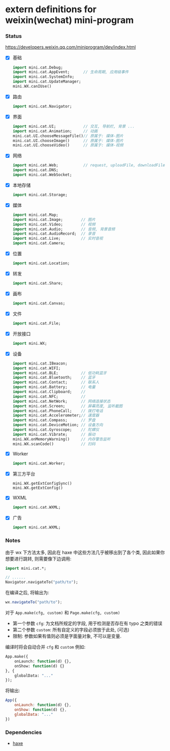 # extern definitions for weixin(wechat) mini-program

### Status

<https://developers.weixin.qq.com/miniprogram/dev/index.html>

- [x] 基础
  ```haxe
  import mini.cat.Debug;
  import mini.cat.AppEvent;      // 生命周期, 应用级事件
  import mini.cat.SystemInfo;
  import mini.cat.UpdateManager;
  mini.WX.canIUse()
  ```

- [x] 路由
  ```haxe
  import mini.cat.Navigator;
  ```

- [x] 界面
  ```haxe
  import mini.cat.UI;            // 交互, 导航栏, 背景 ...
  import mini.cat.Animation;     // 动画
  mini.cat.UI.chooseMessageFile()// 原属于: 媒体-图片
  mini.cat.UI.chooseImage()      // 原属于: 媒体-图片
  mini.cat.UI.chooseVideo()      // 原属于: 媒体-视频
  ```

- [x] 网络
  ```haxe
  import mini.cat.Web;           // request, uploadFile, downloadFile,
  import mini.cat.DNS;
  import mini.cat.WebSocket;
  ```

- [x] 本地存储
  ```haxe
  import mini.cat.Storage;
  ```

- [x] 媒体
  ```haxe
  import mini.cat.Map;
  import mini.cat.Image;        // 图片
  import mini.cat.Video;        // 视频
  import mini.cat.Audio;        // 音频, 背景音频
  import mini.cat.AudioRecord;  // 录音
  import mini.cat.Live;         // 实时音视
  import mini.cat.Camera;
  ```

- [x] 位置
  ```haxe
  import mini.cat.Location;
  ```

- [x] 转发
  ```haxe
  import mini.cat.Share;
  ```

- [x] 画布
  ```haxe
  import mini.cat.Canvas;
  ```

- [x] 文件
  ```haxe
  import mini.cat.File;
  ```

- [x] 开放接口
  ```haxe
  import mini.WX;
  ```

- [x] 设备
  ```haxe
  import mini.cat.IBeacon;
  import mini.cat.WIFI;
  import mini.cat.BLE;          // 低功耗蓝牙
  import mini.cat.Bluetooth;    // 蓝牙
  import mini.cat.Contact;      // 联系人
  import mini.cat.Battery;      // 电量
  import mini.cat.Clipboard;    //
  import mini.cat.NFC;          //
  import mini.cat.NetWork;      // 网络连接状态
  import mini.cat.Screen;       // 屏幕亮度, 监听截图
  import mini.cat.PhoneCall;    // 拨打电话
  import mini.cat.Accelerometer;// 速度器
  import mini.cat.Compass;      // 罗盘
  import mini.cat.DeviceMotion; // 设备方向
  import mini.cat.Gyroscope;    // 陀螺仪
  import mini.cat.Vibrate;      // 振动
  mini.WX.onMemoryWarning()     // 内存警告监听
  mini.WX.scanCode()            // 扫码
  ```

- [x] Worker
  ```haxe
  import mini.cat.Worker;
  ```


- [x] 第三方平台
  ```haxe
  mini.WX.getExtConfigSync()
  mini.WX.getExtConfig()
  ```

- [x] WXML
  ```haxe
  import mini.cat.WXML;
  ```

- [x] 广告
  ```haxe
  import mini.cat.WXML;
  ```

### Notes

由于 wx 下方法太多, 因此在 haxe 中这些方法几乎被移出到了各个类, 因此如果你想要进行跳转, 则需要像下边调用:

```haxe
import mini.cat.*;

// ......
Navigator.navigateTo("path/to");
```

在编译之后, 将输出为:

```js
wx.navigateTo("path/to");
```

对于 `App.make(cfg, custom)` 和 `Page.make(cfg, custom)`

  * 第一个参数 `cfg`: 为文档所规定的字段, 用于检测是否存在有 typo 之类的错误
  * 第二个参数 `custom`: 所有自定义的字段必须放于此处, (可选)
  * 限制: 参数如果有值则必须是字面量对象, 不可以是变量.

编译时将会自动合并 `cfg` 和 `custom` 例如:

```haxe
App.make({
    onLaunch: function(d) {},
    onShow: function(d) {}
}, {
    globalData: "..."
});
```

将输出:

```js
App({
    onLaunch: function(d) {},
    onShow: function(d) {},
    globalData: "..."
})
```

### Dependencies

* [haxe](https://github.com/HaxeFoundation/haxe)
